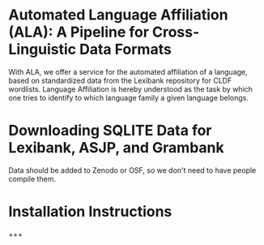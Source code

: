 # Automated Language Affiliation (ALA): A Pipeline for Cross-Linguistic Data Formats

With ALA, we offer a service for the automated affiliation of a language, based on standardized data from the Lexibank repository for CLDF wordlists. Language Affiliation is hereby understood as the task by which one tries to identify to which language family a given language belongs. 

# Downloading SQLITE Data for Lexibank, ASJP, and Grambank

Data should be added to Zenodo or OSF, so we don't need to have people compile them.

# Installation Instructions

+++


